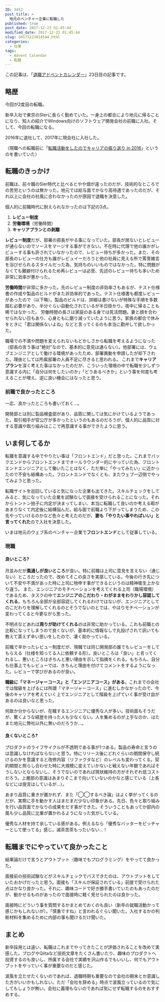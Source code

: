 ```yaml
---
ID: 3452
post_title: >
  地元のベンチャー企業に転職した
published: true
post_date: 2017-12-23 01:45:44
modified_date: 2017-12-23 01:45:44
slug: 20171223014544.html
categories:
  - 仕事
tags:
  - Advent Calendar
  - 転職
---
```

<div class="c-alert is-info">この記事は、「<a href="https://adventar.org/calendars/2158">退職アドベントカレンダー</a>」23日目の記事です。
</div>

<!--more-->

## 略歴

今回が2度目の転職。

新卒入社で東京のSIerに長らく勤めていた。一身上の都合により地元に帰ることになり、知人の紹介でWindows向けのソフトウェア開発会社の前職に入社。そして、今回の転職になる。

2016年に退社して、2017年に現会社に入社した。

（現職への転職前に「[転職活動をしたのでキャリアの振り返り in 2016](https://b.0218.jp/20161201220449.html)」というのを書いていた）

## 転職のきっかけ

前職は、前々職のSIer時代と比べるとやや畑が違ったのだが、技術的なところでの苦労というのは無かった。地元では給与面でかなり高待遇であったのだが、それ以上に会社の社風に合わなかったのが原因で退職を決意した。

個人的に前職時代に耐えられなかったのは下記の3点。

1. **レビュー制度**
2. **労働環境**（労働時間）
3. **キャリアプランとの剥離**

**レビュー制度**だが、部署の部長がやる事になっていた。部長が居ないとレビューが通らないのでソースをマージする事ができない。不在時に代理で他の誰かがレビューする事も許されていなかったので、レビュー待ちが多かった。また、その部長のレビューの仕方も誰がレビュイーだろうと他の社員に見える所で罵詈雑言を浴びせられるスタイルだった為、気持ちのいいものではなかった。特に問題がなくても難癖付けられるため再レビューは必至、先述のレビュー待ちも多いため非常に効率が悪かった。

**労働時間**が非常に多かった。先のレビュー制度の非効率さもあるが、テスト仕様書の作成や製品のビルドがまた非効率的であった。テスト仕様書も都度レビューがあったので（以下略）。製品のビルドは、詳細は書けないが特殊な手順を多数踏む必要があり、半分ぐらい自動化されているが半日掛かり。夜中に帰ることも稀ではなかった。
労働時間の長さは家庭のある身では死活問題。妻と顔を合わせられない日もあり、心身ともに磨り減っていたように思う。家族の都合で休みをときに「君は関係ないよね」などと言ってくるのも本当に勘弁して欲しかった。

職場での不満や問題を変えられないもどかしさから転職を考えるようになった（部長の言う事は"絶対"なので、基本的に意見は通らない）。他部署には、ウェブエンジニアとして働ける環境があったため、部署異動を申請したが却下された。理由としては所属部署の人員不足に尽きると思われる。
これまで**キャリアプラン**を深く考えた事はなかったのだが、こういった環境の中で転職を少しずつ意識する内に「自分は何をしたいのか」「どうあるべきか」という事を何度も考えることが増え、逆に良い機会にはなったと思う。


### 前職で良かったところ

一応、良かったところも書いておく…。

開発部とは別に製品検査部があり、品質に関しては気にかけているようであった。取引相手が官公庁が多かったというのもあるのだろうが、個人的に品質に対する意識や取り組みはここで再意識する事ができたように思う。


## いま何してるか

転職を意識する中でやりたい事は「フロントエンド」だと思った。これまでバックエンドからフロントエンドまでオールラウンダー的にやっていた為、フロントエンドエンジニアとして働いたことはなく、ただ単に「やってみたい」に近かったので不安も結構あった。フロントエンドでなくとも、またウェブ一辺倒でやってみようと思った。

転職サイトを巡回していると気になった企業も出てきた。スキルチェックをしてみると、気になっていた企業を試験なしで面接を受けられることになった。それからトントン拍子に内定が決まってしまい、本当に転職して良いのか考える暇があまりなくて内定後に結構悩んだ。給与面で前職より下がってしまうため、この先やっていけるのかなど色々と考えたのだが、**妻も「やりたい事やればいい」と言ってくれた**ので入社を決意した。

いまは地元のウェブ系のベンチャー企業で**フロントエンド**として従事している。

### 現職

#### 良いところ?

月並みだが**風通しが良いところ**が良い。特に前職は上司に意見を言えない（通じない）ところだったので、改めてそこの良さを実感している。今後の行き先について不安や不満があった時に上司に物申す事ができるというのは精神衛生上かなり違う。
また、エンジニアのモチベーションを考えてくれる上司（職場環境）であるため、タスクの中で**エンジニアのこだわり・わがままをわりかし容認してくれる**。もちろん全部が全部容認してくれるわけではないが、エンジニアとしてのこだわりを理解してくれるのとそうでないのとでは、やはりモチベーションが変わってくると今更ながら思った。

不明点などあれば**周りが助けてくれる**のは非常に助かっている。これも前職との比較になってしまうので良くないが、基本的に情報なしで丸投げされて訊いても教えて貰えず辛い思いをしたので、凄く助かっている。

前職で辛かったレビュー制度だが、現職では同じ開発部の誰でもレビューをしてもらえる（仕様を知ってる人に依頼する形）。良いところは「良い」と言ってくれるし、悪いところはきちんと悪い理由を示して指摘をくれる。もちろん、自分も仕事上でもレビューでは、きちんと理由を付けてコメントをするようになった。レビューで学びがあるのが良い。

**職級に「マネージャーコース」と「エンジニアコース」がある**。これまでの会社では階級を上げるには所謂「マネージャーコース」に進むしかなかったので、今後のキャリアを考えていく上でエンジニアとして階級を上げていく事が受け皿があるのは良いなと思った。

何故か分からないが、在職するエンジニアに優秀な人が多い。技術面もそうだが、驚くような経歴を持った人も少なくない。人を集めるのが上手なのか、はたまた地元に弊社以外に無いのだろうか…。

#### 良くないところ?

プロダクトのライフサイクルが不透明である事が1つある。製品の寿命と言うのは意識しなければならないと思う。特にリリース後にどれぐらいの期間保守し続けるのかを意識すると改修内容（リファクタなど）のレベルも変わってくる。契約期間と照らし合わせた時に大規模に変えていかないと戦えない年数であればそうしないとならないし、そうでないのであれば現状維持の方がそれぞれ低コストだろう。上層部の意識はあまりそこまで向いていないのかなと感じている（上長などには提言はしているが…）。

あまり品質に重きが置かれず、また「◯◯するべき論」はよく挙がってくるのだが、実際に手を動かす人はまだまだ少ない印象がある。先日、色々と取り組みを行い品質面でかなりの成果をだす事ができた。そういうこともあってか部内の風も少し品質に比重が置かれるようになった気がしている。

優秀な人材を持て余している感がある。例えるなら「優秀なバッターをピッチャーとして使ってる」感じ。滅茶苦茶もったいない…！


## 転職までにやっていて良かったこと

結果論だけで言うとアウトプット（趣味でもプログラミング）をやってて良かった。

面接前の技術試験などがスキルチェックでパスできたのは、アウトプットをしていたおかげだったと思う。面接も「スキルが保証されている」前提で受けられた点はかなり良かった。それに、趣味コードで好き勝手書いていたのもあったのだが、動かせるものがあったので面接時に軽く見せられたのは良かった。

面接時にどういう事を質問するかまとめておくのも良い（新卒の就職活動かって感じかもしれないが）。「慎重ですね」と言われるぐらい聞いた。入社するかの判断材料を集めるために内部の事も聞けるだけ聞いた。


## まとめ

<!-- 不満があって転職することは多いと思う。次の会社で「こうしたい、ああしたい」と願望を語っても、「うちではなくて、御社では出来ないんですか？」などという事を面接時に言われてしまうかもしれない。何もしてないと何も返す言葉が無くなってしまうので「こういう事（努力）をしたが、変えられなかった」という実績を作っておくと良いと思う。もちろん変えられれば御の字だし、自身の居心地の良い職場づくりに貢献できる。 -->

新卒採用とは違い、転職はこれまでやってきたことが評価されることを改めて実感した。ブログやQiitaなど技術文章をたくさん書いたり、趣味のプロダクトへ投資するのも良いし、所属する会社で実績を沢山作るでもいいし、何でもアウトプットをやっていく事が重要なのだと感じた。

波風を立たせたくないのであれば、退職時期も重要なので会社の期末とか意識した方がいいかもしれない。ただ「会社を辞める」時点で波風立っているので気にしてもしょうが無い。会社に義理もないのであれば気にせず転職するのをおすすめする。